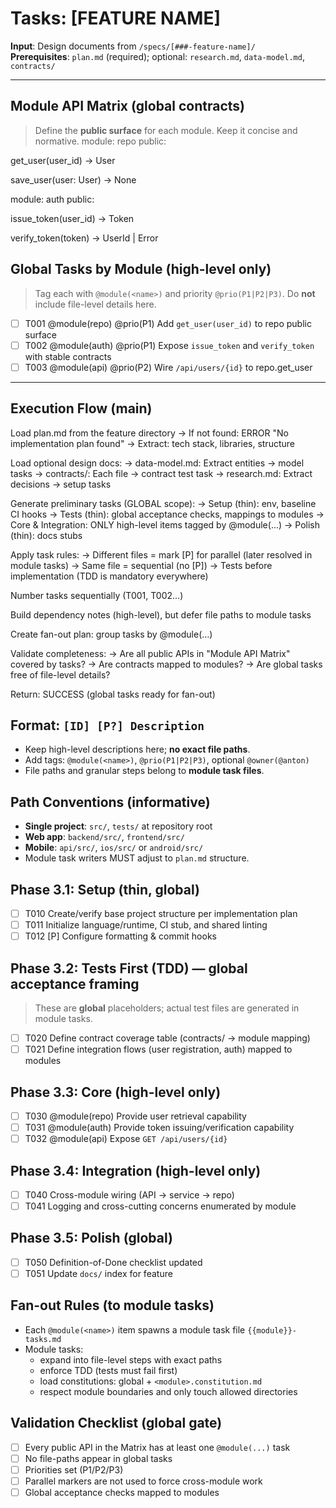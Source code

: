 # Tasks: [FEATURE NAME]

**Input**: Design documents from `/specs/[###-feature-name]/`  
**Prerequisites**: `plan.md` (required); optional: `research.md`, `data-model.md`, `contracts/`

---

## Module API Matrix (global contracts)
> Define the **public surface** for each module. Keep it concise and normative.
module: repo
public:

get_user(user_id) -> User

save_user(user: User) -> None

module: auth
public:

issue_token(user_id) -> Token

verify_token(token) -> UserId | Error

## Global Tasks by Module (high-level only)
> Tag each with `@module(<name>)` and priority `@prio(P1|P2|P3)`. Do **not** include file-level details here.
- [ ] T001 @module(repo) @prio(P1) Add `get_user(user_id)` to repo public surface
- [ ] T002 @module(auth) @prio(P1) Expose `issue_token` and `verify_token` with stable contracts
- [ ] T003 @module(api)  @prio(P2) Wire `/api/users/{id}` to repo.get_user

---

## Execution Flow (main)
Load plan.md from the feature directory
→ If not found: ERROR "No implementation plan found"
→ Extract: tech stack, libraries, structure

Load optional design docs:
→ data-model.md: Extract entities → model tasks
→ contracts/: Each file → contract test task
→ research.md: Extract decisions → setup tasks

Generate preliminary tasks (GLOBAL scope):
→ Setup (thin): env, baseline CI hooks
→ Tests (thin): global acceptance checks, mappings to modules
→ Core & Integration: ONLY high-level items tagged by @module(...)
→ Polish (thin): docs stubs

Apply task rules:
→ Different files = mark [P] for parallel (later resolved in module tasks)
→ Same file = sequential (no [P])
→ Tests before implementation (TDD is mandatory everywhere)

Number tasks sequentially (T001, T002...)

Build dependency notes (high-level), but defer file paths to module tasks

Create fan-out plan: group tasks by @module(...)

Validate completeness:
→ Are all public APIs in "Module API Matrix" covered by tasks?
→ Are contracts mapped to modules?
→ Are global tasks free of file-level details?

Return: SUCCESS (global tasks ready for fan-out)

## Format: `[ID] [P?] Description`
- Keep high-level descriptions here; **no exact file paths**.
- Add tags: `@module(<name>)`, `@prio(P1|P2|P3)`, optional `@owner(@anton)`
- File paths and granular steps belong to **module task files**.

## Path Conventions (informative)
- **Single project**: `src/`, `tests/` at repository root
- **Web app**: `backend/src/`, `frontend/src/`
- **Mobile**: `api/src/`, `ios/src/` or `android/src/`
- Module task writers MUST adjust to `plan.md` structure.

## Phase 3.1: Setup (thin, global)
- [ ] T010 Create/verify base project structure per implementation plan
- [ ] T011 Initialize language/runtime, CI stub, and shared linting
- [ ] T012 [P] Configure formatting & commit hooks

## Phase 3.2: Tests First (TDD) — global acceptance framing
> These are **global** placeholders; actual test files are generated in module tasks.
- [ ] T020 Define contract coverage table (contracts/ → module mapping)
- [ ] T021 Define integration flows (user registration, auth) mapped to modules

## Phase 3.3: Core (high-level only)
- [ ] T030 @module(repo) Provide user retrieval capability
- [ ] T031 @module(auth) Provide token issuing/verification capability
- [ ] T032 @module(api) Expose `GET /api/users/{id}`

## Phase 3.4: Integration (high-level only)
- [ ] T040 Cross-module wiring (API → service → repo)
- [ ] T041 Logging and cross-cutting concerns enumerated by module

## Phase 3.5: Polish (global)
- [ ] T050 Definition-of-Done checklist updated
- [ ] T051 Update `docs/` index for feature

## Fan-out Rules (to module tasks)
- Each `@module(<name>)` item spawns a module task file `{{module}}-tasks.md`
- Module tasks:
  - expand into file-level steps with exact paths
  - enforce TDD (tests must fail first)
  - load constitutions: global + `<module>.constitution.md`
  - respect module boundaries and only touch allowed directories

## Validation Checklist (global gate)
- [ ] Every public API in the Matrix has at least one `@module(...)` task
- [ ] No file-paths appear in global tasks
- [ ] Priorities set (P1/P2/P3)
- [ ] Parallel markers are not used to force cross-module work
- [ ] Global acceptance checks mapped to modules
